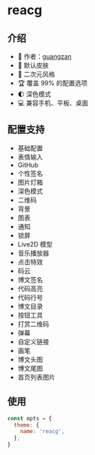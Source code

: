 <script setup>
import desktopLight from './theme-screenshots/reacg-desktop-light.png'
import padDark from './theme-screenshots/reacg-pad-dark.png'
import phoneDark from './theme-screenshots/reacg-phone-dark.png'
</script>

# reacg

<ClientOnly>
  <Screenshot 
      :desktop="{light: desktopLight, dark: '待上传...'}"
      :pad="{light: '待上传...', dark: padDark}"
      :phone="{light: '待上传...', dark: phoneDark}"
  />
</ClientOnly>

## 介绍

- 👔 作者：[guangzan](https://www.cnblogs.com/guangzan/)
- 🎨 默认皮肤
- 🎀 二次元风格
- 🏆 覆盖 99% 的配置选项
- 🌓 深色模式
- 💻 兼容手机、平板、桌面

## 配置支持

- 基础配置
- 表情输入
- GitHub
- 个性签名
- 图片灯箱
- 深色模式
- 二维码
- 背景
- 图表
- 通知
- 锁屏
- Live2D 模型
- 音乐播放器
- 点击特效
- 码云
- 博文签名
- 代码高亮
- 代码行号
- 博文目录
- 按钮工具
- 打赏二维码
- 弹幕
- 自定义链接
- 画笔
- 博文头图
- 博文尾图
- 首页列表图片

## 使用

```js
const opts = {
  theme: {
    name: 'reacg',
  },
}
```
